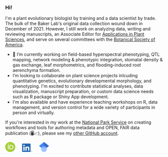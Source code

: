 ### Hi!
I'm a plant evolutionary biologist by training and a data scientist by trade. The bulk of the Baker Lab's original data collection wound down in December of 2021. However, I still work on analyzing data, writing and reviewing manuscripts, an Associate Editor for [Applications in Plant Sciences](https://bsapubs.onlinelibrary.wiley.com/journal/21680450), and serve on several committees with the [Botanical Society of America](https://botany.org/). 
- 🔭 I’m currently working on field-based hyperspectral phenotyping, QTL mapping, network modeling &  phenotypic integration, stomatal density & gas exchange, leaf morphometrics, and flooding-induced root aerenchyma formation.
-  I’m looking to collaborate on plant science projects inlcuding quantitative genetics, evolutionary developmental morphology, and phenotyping. I'm excited to contribute statistical analyses, data visualization, manuscript preparation, or custom data science needs such as R package or Shiny App development.
-  I'm also available and have experience teaching workshops on R, data management, and version control for a wide variety of participants in person  and virtually.

If you're interested in my work at the [National Park Service](https://github.com/nationalparkservice) on creating workflows and tools for authoring metadata and OPEN, FAIR data publication (🖥📈), please see my [other GitHub account](https://github.com/RobLBaker).

[<img src="ORCIDiD_icon32x32.png" width = 32x>](https://orcid.org/0000-0001-7591-5035) &emsp; [<img src="LI-In-Bug.png" width = 32x>](https://www.linkedin.com/in/robertlbaker) &emsp; [<img src="32px-Google_Scholar_logo.svg.png" width = 32x>](https://scholar.google.com/citations?user=8jyV2CEAAAAJ&l=en)

